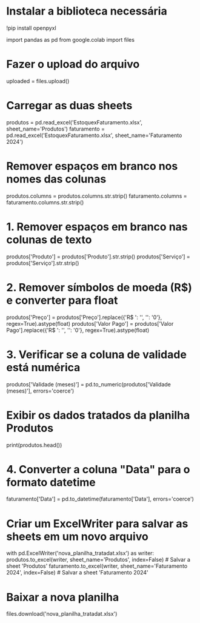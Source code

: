 # Instalar a biblioteca necessária
!pip install openpyxl

import pandas as pd
from google.colab import files

# Fazer o upload do arquivo
uploaded = files.upload()

# Carregar as duas sheets
produtos = pd.read_excel('EstoquexFaturamento.xlsx', sheet_name='Produtos')
faturamento = pd.read_excel('EstoquexFaturamento.xlsx', sheet_name='Faturamento 2024')

# Remover espaços em branco nos nomes das colunas
produtos.columns = produtos.columns.str.strip()
faturamento.columns = faturamento.columns.str.strip()

# 1. Remover espaços em branco nas colunas de texto
produtos['Produto'] = produtos['Produto'].str.strip()
produtos['Serviço'] = produtos['Serviço'].str.strip()

# 2. Remover símbolos de moeda (R$) e converter para float
produtos['Preço'] = produtos['Preço'].replace({'R\$ ': '', '': '0'}, regex=True).astype(float)
produtos['Valor Pago'] = produtos['Valor Pago'].replace({'R\$ ': '', '': '0'}, regex=True).astype(float)

# 3. Verificar se a coluna de validade está numérica
produtos['Validade (meses)'] = pd.to_numeric(produtos['Validade (meses)'], errors='coerce')

# Exibir os dados tratados da planilha Produtos
print(produtos.head())

# 4. Converter a coluna "Data" para o formato datetime
faturamento['Data'] = pd.to_datetime(faturamento['Data'], errors='coerce')

# Criar um ExcelWriter para salvar as sheets em um novo arquivo
with pd.ExcelWriter('nova_planilha_tratadat.xlsx') as writer:
    produtos.to_excel(writer, sheet_name='Produtos', index=False)  # Salvar a sheet 'Produtos'
    faturamento.to_excel(writer, sheet_name='Faturamento 2024', index=False)  # Salvar a sheet 'Faturamento 2024'


# Baixar a nova planilha
files.download('nova_planilha_tratadat.xlsx')
